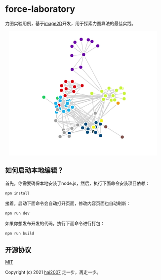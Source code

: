 # force-laboratory
力图实验用例，基于[image2D](https://hai2007.gitee.io/image2d/)开发，用于探索力图算法的最佳实践。

<p align='center'>
    <img src='./force.gif'>
</p>

## 如何启动本地编辑？

首先，你需要确保本地安装了node.js，然后，执行下面命令安装项目依赖：

```bash
npm install
```

接着，启动下面命令会自动打开页面，修改内容页面也自动刷新：

```bash
npm run dev
```

如果你想发布开发的代码，执行下面命令进行打包：

```bash
npm run build
```

开源协议
---------------------------------------
[MIT](https://github.com/clunch-contrib/force-laboratory/blob/master/LICENSE)

Copyright (c) 2021 [hai2007](https://hai2007.gitee.io/sweethome/) 走一步，再走一步。
